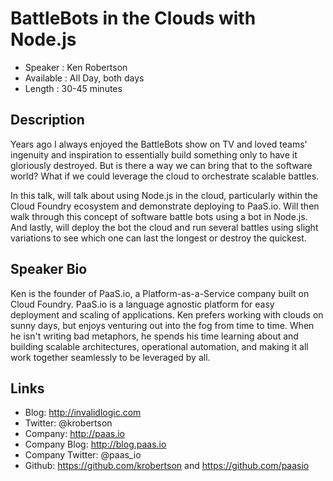 BattleBots in the Clouds with Node.js
====================================

* Speaker   : Ken Robertson
* Available : All Day, both days
* Length    : 30-45 minutes

Description
-----------

Years ago I always enjoyed the BattleBots show on TV and loved teams' ingenuity and inspiration to essentially build something only to have it gloriously destroyed.  But is there a way we can bring that to the software world?  What if we could leverage the cloud to orchestrate scalable battles.

In this talk, will talk about using Node.js in the cloud, particularly within the Cloud Foundry ecosystem and demonstrate deploying to PaaS.io.  Will then walk through this concept of software battle bots using a bot in Node.js.  And lastly, will deploy the bot the cloud and run several battles using slight variations to see which one can last the longest or destroy the quickest.

Speaker Bio
-----------

Ken is the founder of PaaS.io, a Platform-as-a-Service company built on Cloud Foundry.  PaaS.io is a language agnostic platform for easy deployment and scaling of applications.  Ken prefers working with clouds on sunny days, but enjoys venturing out into the fog from time to time.  When he isn't writing bad metaphors, he spends his time learning about and building scalable architectures, operational automation, and making it all work together seamlessly to be leveraged by all.

Links
-----

* Blog: http://invalidlogic.com
* Twitter: @krobertson
* Company: http://paas.io
* Company Blog: http://blog.paas.io
* Company Twitter: @paas_io
* Github: https://github.com/krobertson and https://github.com/paasio

